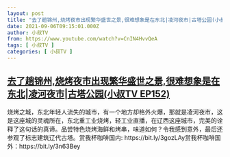 ```yaml
---
layout: post
title: "去了趟锦州,烧烤夜市出现繁华盛世之景,很难想象是在东北|凌河夜市|古塔公园(小叔TV EP152)"
date: 2021-09-06T09:15:01.000Z
author: 小叔TV
from: https://www.youtube.com/watch?v=CnIN4HvvQeA
tags: [ 小叔TV ]
categories: [ 小叔TV ]
---
```

<!--1630919701000-->
[去了趟锦州,烧烤夜市出现繁华盛世之景,很难想象是在东北|凌河夜市|古塔公园(小叔TV EP152)](https://www.youtube.com/watch?v=CnIN4HvvQeA)
------

<div>
烧烤之城，东北年轻人流失的城市，有一个地方却格外火爆，那就是凌河夜市，这是这座城的灵魂所在，东北重工业烧烤，轻工业直播，在辽西这座城市，完美的诠释了这句话的真谛。品尝特色烧烤海鲜和烤串，味道如何？令我感到意外，最后还参观了标志建筑辽代古塔。赏我杯咖啡国内: https://bit.ly/3gozLAy赏我杯咖啡国外：https://bit.ly/3n63Bey
</div>
